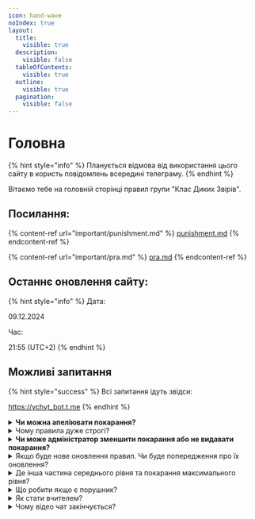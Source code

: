 ```yaml
---
icon: hand-wave
noIndex: true
layout:
  title:
    visible: true
  description:
    visible: false
  tableOfContents:
    visible: true
  outline:
    visible: true
  pagination:
    visible: false
---
```


# Головна

{% hint style="info" %}
Планується відмова від використання цього сайту в користь повідомлень всередині телеграму.
{% endhint %}

Вітаємо тебе на головній сторінці правил групи "Клас Диких Звірів".

## Посилання:

{% content-ref url="important/punishment.md" %}
[punishment.md](important/punishment.md)
{% endcontent-ref %}

{% content-ref url="important/pra.md" %}
[pra.md](important/pra.md)
{% endcontent-ref %}

## Останнє оновлення сайту:

{% hint style="info" %}
Дата:

09.12.2024

Час:

21:55 (UTC+2)
{% endhint %}

## Можливі запитання

{% hint style="success" %}
Всі запитання ідуть звідси:

[https://vchyt\_bot.t.me](https://vchyt_bot.t.me)
{% endhint %}

<details>

<summary><strong>Чи можна апеліювати покарання?</strong></summary>

Так, детальніше написано тут:&#x20;

</details>

<details>

<summary>Чому правила дуже строгі?</summary>

Правила є не строгими.&#x20;

Деякі путають більшість правил, та вважають що то або інше правило має зовсім інакшу річ.

Наприклад де хто може перепутати правило 2.3 з: Згадування минулих учасників (такого правила не існує).

</details>

<details>

<summary><strong>Чи може адміністратор зменшити покарання або не видавати покарання?</strong></summary>

Так

</details>

<details>

<summary>Якщо буде нове оновлення правил. Чи буде попередження про їх оновлення?</summary>

Так

</details>

<details>

<summary>Де інша частина середнього рівня та покарання максимального рівня?</summary>

Минулого разу було оновлення правил де вчительська вирішила прибрати частину та сторінку через не використання. Тепер за допомогою голосування або на погляд адміністратора буде видаватись покарання.

</details>

<details>

<summary>Що робити якщо є порушник?</summary>

Для цього тобі потрібно переглянути [Скарга ](commission/report.md)[на порушника.](commission/report.md) \
\
Потім вибрати варіант для подачі скарги, на даний час працює лише 2:\
\- Адміністраторам групи\
\- Прямо в бот для зв'язку з вчительською ([@vсhyt\_bot](http://t.me/vchyt_bot))

</details>

<details>

<summary>Як стати вчителем?</summary>

На даний момент стати вчителем зараз не можна.

</details>

<details>

<summary>Чому відео чат закінчується?</summary>

Адміністрацією чату було прийнято рішення відключати відео чат після того як адміністратори чату вийдуть з нього.



</details>
